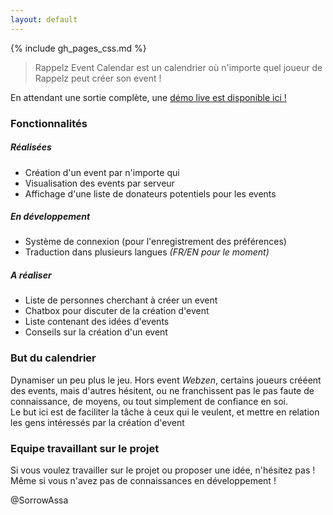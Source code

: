```yaml
---
layout: default
---
```


{% include gh_pages_css.md %}


>Rappelz Event Calendar est un calendrier où n'importe quel joueur de Rappelz peut créer son event !  

En attendant une sortie complète, une [démo live est disponible ici !](http://democalendar.stairwaytoweb.fr/index.php?lang=fr)

### Fonctionnalités

##### Réalisées
* Création d'un event par n'importe qui
* Visualisation des events par serveur
* Affichage d'une liste de donateurs potentiels pour les events

##### En développement
* Système de connexion (pour l'enregistrement des préférences)
* Traduction dans plusieurs langues *(FR/EN pour le moment)*

##### A réaliser
* Liste de personnes cherchant à créer un event
* Chatbox pour discuter de la création d'event
* Liste contenant des idées d'events
* Conseils sur la création d'un event

### But du calendrier 

Dynamiser un peu plus le jeu. Hors event *Webzen*, certains joueurs crééent des events, mais d'autres hésitent, ou ne franchissent pas le pas faute de connaissance, de moyens, ou tout simplement de confiance en soi.  
Le but ici est de faciliter la tâche à ceux qui le veulent, et mettre en relation les gens intéressés par la création d'event

### Equipe travaillant sur le projet

Si vous voulez travailler sur le projet ou proposer une idée, n'hésitez pas ! Même si vous n'avez pas de connaissances en développement !

@SorrowAssa


<style type="text-css">
    .page-header {
        height: 100%;
        -webkit-background-size: cover;
        -moz-background-size: cover;
        -o-background-size: cover;
        background-size: cover;
        background-repeat:no-repeat;
        background-color: #1d2951;
        background-color: #393e7d;
        background: rgb(57,62,125);
        background: linear-gradient(180deg, rgba(57,62,125,1) 0%, rgba(42,48,95,1) 100%);
    }
<style>
